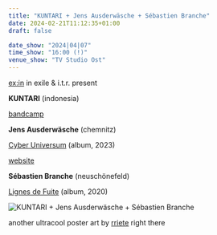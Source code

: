 ```yaml
---
title: "KUNTARI + Jens Ausderwäsche + Sébastien Branche"
date: 2024-02-21T11:12:35+01:00
draft: false

date_show: "2024|04|07"
time_show: "16:00 (!)"
venue_show: "TV Studio Ost"
---
```


[ex:in](https://iinexx.bandcamp.com) in exile & i.t.r. present

**KUNTARI** (indonesia)

[bandcamp](https://kuntari.bandcamp.com)

**Jens Ausderwäsche** (chemnitz)

[Cyber Universum](https://roe13recs.bandcamp.com/album/cyber-universum) (album, 2023)

[website](https://juhuroe13recordsyay.de.tl/Jens-Ausderw.ae.sche.htm)

**Sébastien Branche** (neuschönefeld)

[Lignes de Fuite](https://mappa.bandcamp.com/album/lignes-de-fuite) (album, 2020)

![KUNTARI + Jens Ausderwäsche + Sébastien Branche](../../posters/2024-04-07.jpg)

another ultracool poster art by [rriete](https://www.instagram.com/rriete/) right there
